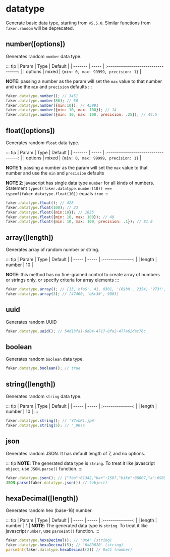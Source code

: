 # datatype <Badge text="5.5.0+" type="tip" vertical="middle"/>

Generate basic data type, starting from `v5.5.0`. Similar functions from `faker.random` will be deprecated.

## number([options])

Generates random `number` data type.

::: tip
| Param   | Type  |               Default                |
| ------- | ----- | :----------------------------------: |
| options | mixed | `{min: 0, max: 99999, precision: 1}` |

**NOTE**: passing a number as the param will set the `max` value to that number and use the `min` and `precision` defaults
:::

```js
faker.datatype.number(); // 3451
faker.datatype.number(86); // 50
faker.datatype.number({min:10}); // 45991
faker.datatype.number({min: 10, max: 100}); // 14
faker.datatype.number({min: 10, max: 100, precision: .25}); // 44.5
```

## float([options])

Generates random `float` data type.

::: tip
| Param   | Type  |               Default                |
| ------- | ----- | :----------------------------------: |
| options | mixed | `{min: 0, max: 99999, precision: 1}` |

**NOTE 1**: passing a number as the param will set the `max` value to that number and use the `min` and `precision` defaults

**NOTE 2**: javascript has single data type `number` for all kinds of numbers. Statement `typeof(faker.datatype.number(10)) === typeof(faker.datatype.float(10))` equals `true`
:::


```js
faker.datatype.float(); // 428
faker.datatype.float(100); // 23
faker.datatype.float({min:10}); // 1635
faker.datatype.float({min: 10, max: 100}); // 49
faker.datatype.float({min: 10, max: 100, precision: .1}); // 81.8
```

## array([length])

Generates array of random number or string. 

::: tip
| Param | Type  |      Default      |
| ----- | ----- | :---------------: |
| length | number | 10 |

**NOTE**: this method has no fine-grained control to create array of numbers or strings only, or specify criteria for array elements
:::

```js
faker.datatype.array(); // [13,'hfa&', 41, 8301, '(6$bH', 2354, 'V73!', 'm*he?', 11911, 'gbdX#']
faker.datatype.array(3); // [47460, 'b&r3#', 9003]
```

## uuid

Generates random UUID

```js
faker.datatype.uuid(); // 54d13fa1-6d84-4717-8fa2-477a62dac76c 
```

## boolean

Generates random `boolean` data type.

```js
faker.datatype.boolean(); // true 
```

## string([length])

Generates random `string` data type. 

::: tip
| Param | Type  |      Default      |
| ----- | ----- | :---------------: |
| length | number | 10 |
:::

```js
faker.datatype.string(); // 'Y7=bR1.jpW'
faker.datatype.string(5); // '_9Kss'
```

## json

Generates random JSON. It has default length of 7, and no options.

::: tip
**NOTE**: The generated data type is `string`. To treat it like javascript `object`, use `JSON.parse()` function.
:::

```js
faker.datatype.json(); // {"foo":61342,"bar":1587,"bike":88807,"a":69894,"b":"A?+(5w)E/Z","name":"U@Y`>Ygls}","prop":35014} (string)
JSON.parse(faker.datatype.json()) // (object)
```

## hexaDecimal([length])

Generates random hex (base-16) number. 

::: tip
| Param | Type  |      Default      |
| ----- | ----- | :---------------: |
| length | number | 1 |
**NOTE**: The generated data type is `string`. To treat it like javascript `number`, use `parseInt()` function.
:::

```js
faker.datatype.hexaDecimal(); // '0xA' (string)
faker.datatype.hexaDecimal(5); // '0x8D620' (string)
parseInt(faker.datatype.hexaDecimal(2)) // 0xC1 (number)
```